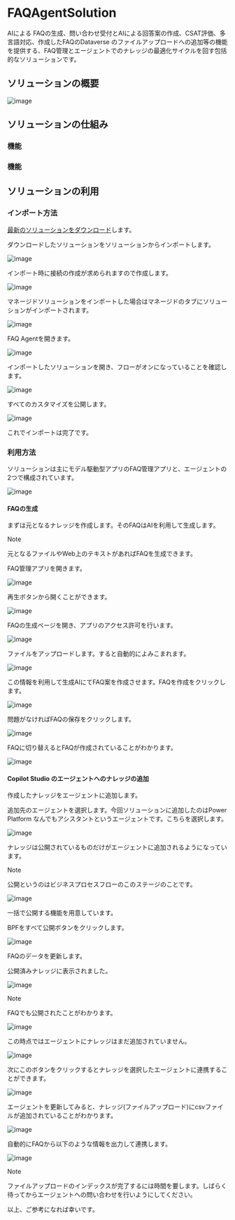 # FAQAgentSolution
AIによる FAQの生成、問い合わせ受付とAIによる回答案の作成、CSAT評価、多言語対応、作成したFAQのDataverse のファイルアップロードへの追加等の機能を提供する、FAQ管理とエージェントでのナレッジの最適化サイクルを回す包括的なソリューションです。

## ソリューションの概要
![image](https://github.com/user-attachments/assets/fa7b1ea1-c3ad-45ca-9977-75f95f62dced)


## ソリューションの仕組み

### 機能

### 機能

### 

## ソリューションの利用
### インポート方法

[最新のソリューションをダウンロード](https://github.com/geekfujiwara/FAQAgentSolution/releases/tag/FAQAgent)します。

ダウンロードしたソリューションをソリューションからインポートします。

![image](https://github.com/user-attachments/assets/4e7b8cbd-31d7-475d-b03b-b16036cbc451)


インポート時に接続の作成が求められますので作成します。

![image](https://github.com/user-attachments/assets/451f8c91-dc7a-48d8-81ff-5f8ca08cbac3)

マネージドソリューションをインポートした場合はマネージドのタブにソリューションがインポートされます。

![image](https://github.com/user-attachments/assets/86d0a48b-add0-4383-bca9-15ea12b4d595)

FAQ Agentを開きます。

![image](https://github.com/user-attachments/assets/2b25e130-2ef0-441d-83c8-aa2285105a3b)


インポートしたソリューションを開き、フローがオンになっていることを確認します。

![image](https://github.com/user-attachments/assets/df61832f-6a74-4cf5-b4b9-529ce8503397)


すべてのカスタマイズを公開します。

![image](https://github.com/user-attachments/assets/85478922-9793-416f-a566-2e79aa44b76b)

これでインポートは完了です。

### 利用方法

ソリューションは主にモデル駆動型アプリのFAQ管理アプリと、エージェントの2つで構成されています。

![image](https://github.com/user-attachments/assets/798fb153-fb87-49dc-b543-9e6c47d35144)

#### FAQの生成
まずは元となるナレッジを作成します。そのFAQはAIを利用して生成します。

> [!Note]
> 元となるファイルやWeb上のテキストがあればFAQを生成できます。

FAQ管理アプリを開きます。

![image](https://github.com/user-attachments/assets/754ed6cc-f50c-48bc-8bf5-d6ba5b0b13f2)

再生ボタンから開くことができます。

![image](https://github.com/user-attachments/assets/a6267ae6-be48-452b-b536-e495d9190e41)

FAQの生成ページを開き、アプリのアクセス許可を行います。

![image](https://github.com/user-attachments/assets/59e5a35f-de98-4c41-a7cc-68e4e958b1d0)

ファイルをアップロードします。すると自動的によみこまれます。

![image](https://github.com/user-attachments/assets/2524be47-7e8c-4438-aabe-62a6c7f7110f)

この情報を利用して生成AIにてFAQ案を作成させます。FAQを作成をクリックします。

![image](https://github.com/user-attachments/assets/2362aaa2-85d7-4310-a834-c36ae415347c)

問題がなければFAQの保存をクリックします。

![image](https://github.com/user-attachments/assets/fa8dda94-28e1-409c-840d-6fbc46fb1bf4)

FAQに切り替えるとFAQが作成されていることがわかります。

![image](https://github.com/user-attachments/assets/c64ca0ea-5fbe-4668-b2b8-8e5f7d79d8ae)

#### Copilot Studio のエージェントへのナレッジの追加
作成したナレッジをエージェントに追加します。

追加先のエージェントを選択します。今回ソリューションに追加したのはPower Platform なんでもアシスタントというエージェントです。こちらを選択します。

![image](https://github.com/user-attachments/assets/9a4cc263-9aaa-4c65-9915-f9c13882e4b1)

ナレッジは公開されているものだけがエージェントに追加されるようになっています。

> [!Note]
> 公開というのはビジネスプロセスフローのこのステージのことです。
>
> ![image](https://github.com/user-attachments/assets/464ab1d9-1d2e-4ea0-a830-5fc2cec7c77f)

一括で公開する機能を用意しています。

BPFをすべて公開ボタンをクリックします。

![image](https://github.com/user-attachments/assets/db7b3bd1-7028-4d0f-a4e3-0d3e20a8dcbd)

FAQのデータを更新します。

公開済みナレッジに表示されました。

![image](https://github.com/user-attachments/assets/f273d49d-30c1-4fb8-96df-228e60779999)

> [!Note]
> FAQでも公開されたことがわかります。
>
> ![image](https://github.com/user-attachments/assets/6c5ed095-5e9c-4546-bb5b-15edf8b22487)
>
> この時点ではエージェントにナレッジはまだ追加されていません。
>
> ![image](https://github.com/user-attachments/assets/87d32a1a-c98d-47e4-bf45-a876678214fb)

次にこのボタンをクリックするとナレッジを選択したエージェントに連携することができます。

![image](https://github.com/user-attachments/assets/e19af2b6-cdf7-4b24-92cc-410214aa0cd7)

エージェントを更新してみると、ナレッジ(ファイルアップロード)にcsvファイルが追加されていることがわかります。

![image](https://github.com/user-attachments/assets/3fa20ee4-456d-4ba2-8877-7b3264f94403)

自動的にFAQから以下のような情報を出力して連携します。

![image](https://github.com/user-attachments/assets/99e4a89a-ba16-4f19-b286-0a9086f8a6c0)

>[!Note]
>ファイルアップロードのインデックスが完了するには時間を要します。しばらく待ってからエージェントへの問い合わせを行いようにしてください。

以上、ご参考になれば幸いです。




